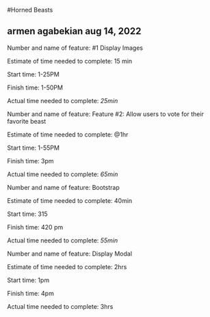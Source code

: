 #Horned Beasts

## armen agabekian aug 14, 2022

Number and name of feature: #1 Display Images

Estimate of time needed to complete: 15 min

Start time: 1-25PM

Finish time: 1-50PM

Actual time needed to complete: _25min_

Number and name of feature: Feature #2: Allow users to vote for their favorite beast

Estimate of time needed to complete: @1hr

Start time: 1-55PM

Finish time:  3pm

Actual time needed to complete: _65min_

Number and name of feature: Bootstrap

Estimate of time needed to complete: 40min

Start time: 315

Finish time: 420 pm

Actual time needed to complete: _55min_

Number and name of feature: Display Modal

Estimate of time needed to complete: 2hrs

Start time: 1pm

Finish time: 4pm

Actual time needed to complete: 3hrs